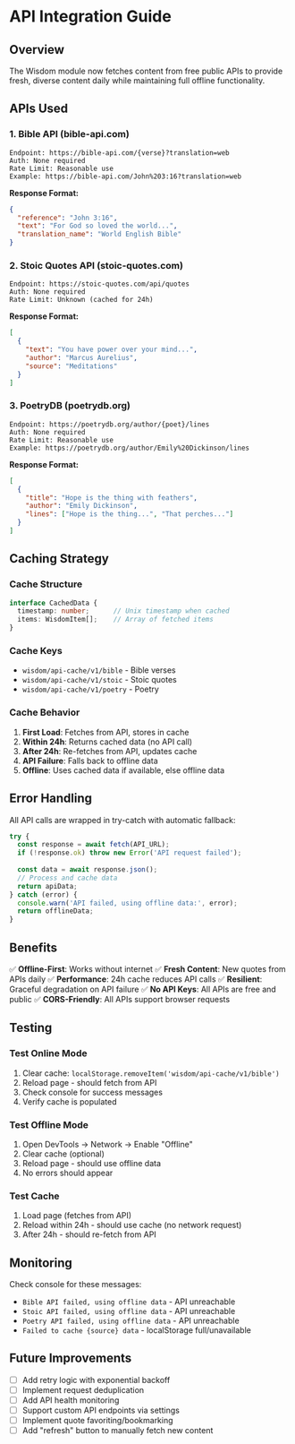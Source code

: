 # API Integration Guide

## Overview

The Wisdom module now fetches content from free public APIs to provide fresh, diverse content daily while maintaining full offline functionality.

## APIs Used

### 1. Bible API (bible-api.com)
```
Endpoint: https://bible-api.com/{verse}?translation=web
Auth: None required
Rate Limit: Reasonable use
Example: https://bible-api.com/John%203:16?translation=web
```

**Response Format:**
```json
{
  "reference": "John 3:16",
  "text": "For God so loved the world...",
  "translation_name": "World English Bible"
}
```

### 2. Stoic Quotes API (stoic-quotes.com)
```
Endpoint: https://stoic-quotes.com/api/quotes
Auth: None required
Rate Limit: Unknown (cached for 24h)
```

**Response Format:**
```json
[
  {
    "text": "You have power over your mind...",
    "author": "Marcus Aurelius",
    "source": "Meditations"
  }
]
```

### 3. PoetryDB (poetrydb.org)
```
Endpoint: https://poetrydb.org/author/{poet}/lines
Auth: None required
Rate Limit: Reasonable use
Example: https://poetrydb.org/author/Emily%20Dickinson/lines
```

**Response Format:**
```json
[
  {
    "title": "Hope is the thing with feathers",
    "author": "Emily Dickinson",
    "lines": ["Hope is the thing...", "That perches..."]
  }
]
```

## Caching Strategy

### Cache Structure
```typescript
interface CachedData {
  timestamp: number;      // Unix timestamp when cached
  items: WisdomItem[];    // Array of fetched items
}
```

### Cache Keys
- `wisdom/api-cache/v1/bible` - Bible verses
- `wisdom/api-cache/v1/stoic` - Stoic quotes  
- `wisdom/api-cache/v1/poetry` - Poetry

### Cache Behavior
1. **First Load**: Fetches from API, stores in cache
2. **Within 24h**: Returns cached data (no API call)
3. **After 24h**: Re-fetches from API, updates cache
4. **API Failure**: Falls back to offline data
5. **Offline**: Uses cached data if available, else offline data

## Error Handling

All API calls are wrapped in try-catch with automatic fallback:

```typescript
try {
  const response = await fetch(API_URL);
  if (!response.ok) throw new Error('API request failed');
  
  const data = await response.json();
  // Process and cache data
  return apiData;
} catch (error) {
  console.warn('API failed, using offline data:', error);
  return offlineData;
}
```

## Benefits

✅ **Offline-First**: Works without internet
✅ **Fresh Content**: New quotes from APIs daily
✅ **Performance**: 24h cache reduces API calls
✅ **Resilient**: Graceful degradation on API failure
✅ **No API Keys**: All APIs are free and public
✅ **CORS-Friendly**: All APIs support browser requests

## Testing

### Test Online Mode
1. Clear cache: `localStorage.removeItem('wisdom/api-cache/v1/bible')`
2. Reload page - should fetch from API
3. Check console for success messages
4. Verify cache is populated

### Test Offline Mode
1. Open DevTools → Network → Enable "Offline"
2. Clear cache (optional)
3. Reload page - should use offline data
4. No errors should appear

### Test Cache
1. Load page (fetches from API)
2. Reload within 24h - should use cache (no network request)
3. After 24h - should re-fetch from API

## Monitoring

Check console for these messages:
- `Bible API failed, using offline data` - API unreachable
- `Stoic API failed, using offline data` - API unreachable  
- `Poetry API failed, using offline data` - API unreachable
- `Failed to cache {source} data` - localStorage full/unavailable

## Future Improvements

- [ ] Add retry logic with exponential backoff
- [ ] Implement request deduplication
- [ ] Add API health monitoring
- [ ] Support custom API endpoints via settings
- [ ] Implement quote favoriting/bookmarking
- [ ] Add "refresh" button to manually fetch new content

